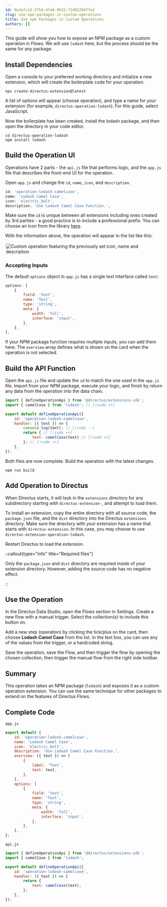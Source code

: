 ```yaml
---
id: 9e2efc14-27b4-4fa0-9632-71d922947fa2
slug: use-npm-packages-in-custom-operations
title: Use npm Packages in Custom Operations
authors: []
---
```

This guide will show you how to expose an NPM package as a custom operation in Flows. We will use `lodash` here, but the
process should be the same for any package.

## Install Dependencies

Open a console to your preferred working directory and initialize a new extension, which will create the boilerplate
code for your operation.

```shell
npx create-directus-extension@latest
```

A list of options will appear (choose operation), and type a name for your extension (for example,
`directus-operation-lodash`). For this guide, select JavaScript.

Now the boilerplate has been created, install the lodash package, and then open the directory in your code editor.

```shell
cd directus-operation-lodash
npm install lodash
```

## Build the Operation UI

Operations have 2 parts - the `api.js` file that performs logic, and the `app.js` file that describes the front-end UI
for the operation.

Open `app.js` and change the `id`, `name`, `icon`, and `description`.

```js
id: 'operation-lodash-camelcase',
name: 'Lodash Camel Case',
icon: 'electric_bolt',
description: 'Use Lodash Camel Case Function.',
```

Make sure the `id` is unique between all extensions including ones created by 3rd parties - a good practice is to
include a professional prefix. You can choose an icon from the library [here](https://fonts.google.com/icons).

With the information above, the operation will appear in the list like this:

<img src="https://product-team.directus.app/assets/56c1aba5-523b-4af5-a458-4aa794466736.webp" alt="Custom operation featuring the previously set icon, name and description" style="padding:3px 2px 2px;"/>

### Accepting Inputs

The default `options` object in `app.js` has a single text interface called `text`:

```js
options: [
	{
		field: 'text',
		name: 'Text',
		type: 'string',
		meta: {
			width: 'full',
			interface: 'input',
		},
	},
],
```

If your NPM package function requires multiple inputs, you can add them here. The `overview` array defines what is shown
on the card when the operation is not selected.

## Build the API Function

Open the `api.js` file and update the `id` to match the one used in the `app.js` file. Import from your NPM package,
execute your logic, and finish by return any data from the operation into the data chain.

```js
import { defineOperationApi } from '@directus/extensions-sdk';
import { camelCase } from 'lodash'; // [!code ++]

export default defineOperationApi({
	id: 'operation-lodash-camelcase',
	handler: ({ text }) => {
		console.log(text); // [!code --]
		return { // [!code ++]
			text: camelCase(text) // [!code ++]
		}; // [!code ++]
	},
});
```

Both files are now complete. Build the operation with the latest changes.

```
npm run build
```

## Add Operation to Directus

When Directus starts, it will look in the `extensions` directory for any subdirectory starting with
`directus-extension-`, and attempt to load them.

To install an extension, copy the entire directory with all source code, the `package.json` file, and the `dist`
directory into the Directus `extensions` directory. Make sure the directory with your extension has a name that starts
with `directus-extension`. In this case, you may choose to use `directus-extension-operation-lodash`.

Restart Directus to load the extension.

::callout{type="info" title="Required files"}

Only the `package.json` and `dist` directory are required inside of your extension directory. However, adding the source
code has no negative effect.

::

## Use the Operation

In the Directus Data Studio, open the Flows section in Settings. Create a new flow with a manual trigger. Select the
collection(s) to include this button on.

Add a new step (operation) by clicking the tick/plus on the card, then choose **Lodash Camel Case** from the list. In
the text box, you can use any of the values from the trigger, or a hardcoded string.

Save the operation, save the Flow, and then trigger the flow by opening the chosen collection, then trigger the manual
flow from the right side toolbar.

## Summary

This operation takes an NPM package (`lodash`) and exposes it as a custom operation extension. You can use the same
technique for other packages to extend on the features of Directus Flows.

## Complete Code

`app.js`

```js
export default {
	id: 'operation-lodash-camelcase',
	name: 'Lodash Camel Case',
	icon: 'electric_bolt',
	description: 'Use Lodash Camel Case Function.',
	overview: ({ text }) => [
		{
			label: 'Text',
			text: text,
		},
	],
	options: [
		{
			field: 'text',
			name: 'Text',
			type: 'string',
			meta: {
				width: 'full',
				interface: 'input',
			},
		},
	],
};
```

`api.js`

```js
import { defineOperationApi } from '@directus/extensions-sdk';
import { camelCase } from 'lodash';

export default defineOperationApi({
	id: 'operation-lodash-camelcase',
	handler: ({ text }) => {
		return {
			text: camelCase(text),
		};
	},
});
```
